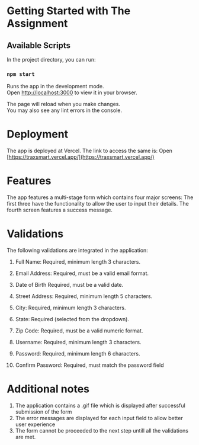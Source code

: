 # Getting Started with The Assignment

## Available Scripts

In the project directory, you can run:

### `npm start`

Runs the app in the development mode.\
Open [http://localhost:3000](http://localhost:3000) to view it in your browser.

The page will reload when you make changes.\
You may also see any lint errors in the console.
# Deployment
The app is deployed at Vercel. The link to access the same is: Open [https://traxsmart.vercel.app/](https://traxsmart.vercel.app/)

# Features
The app features a multi-stage form which contains four major screens:
The first three have the functionality to allow the user to input their details. The fourth screen features a success message.

# Validations
The following validations are integrated in the application: 

1. Full Name: Required, minimum length 3 characters.

2. Email Address: Required, must be a valid email format.

3. Date of Birth Required, must be a valid date.

4. Street Address: Required, minimum length 5 characters.

5. City: Required, minimum length 3 characters.

6. State: Required (selected from the dropdown).

7. Zip Code: Required, must be a valid numeric format.

8. Username: Required, minimum length 3 characters.

9. Password: Required, minimum length 6 characters.

10. Confirm Password: Required, must match the password field

# Additional notes
1. The application contains a .gif file which is displayed after successful submission of the form
2. The error messages are displayed for each input field to allow better user experience
3. The form cannot be proceeded to the next step untill all the validations are met.

